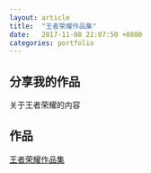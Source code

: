 ```yaml
---
layout: article
title:  "王者荣耀作品集"
date:   2017-11-08 22:07:50 +0800
categories: portfolio
---
```



## 分享我的作品

关于王者荣耀的内容


## 作品

<a href="https://gwenshiga.github.io/portfolio/pet/index.html" target="_blank">王者荣耀作品集</a>
